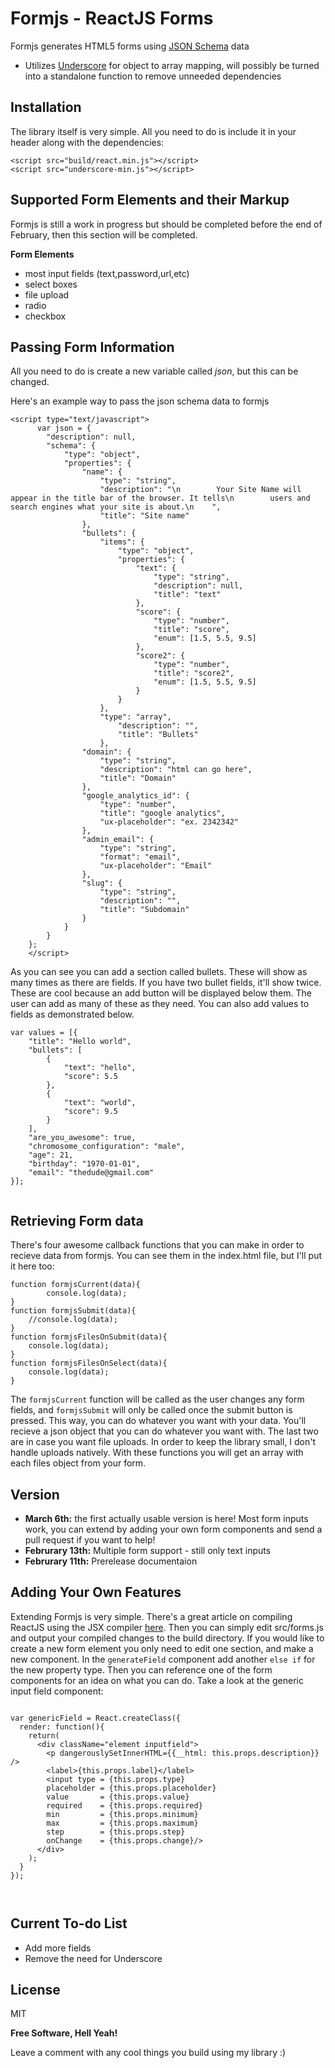 Formjs - ReactJS Forms
=========

Formjs generates HTML5 forms using [JSON Schema] data

  - Utilizes [Underscore] for object to array mapping, will possibly be turned into a standalone function to remove unneeded dependencies

Installation
--------------
The library itself is very simple. All you need to do is include it in your header along with the dependencies:
```
<script src="build/react.min.js"></script>
<script src="underscore-min.js"></script>
```

Supported Form Elements and their Markup
--
Formjs is still a work in progress but should be completed before the end of February, then this section will be completed.

**Form Elements**

- most input fields (text,password,url,etc)
- select boxes
- file upload
- radio
- checkbox

Passing Form Information
--

All you need to do is create a new variable called *json*, but this can be changed.

Here's an example way to pass the json schema data to formjs
```
<script type="text/javascript">
      var json = {
        "description": null, 
        "schema": {
            "type": "object", 
            "properties": {
                "name": {
                    "type": "string", 
                    "description": "\n        Your Site Name will appear in the title bar of the browser. It tells\n        users and search engines what your site is about.\n    ", 
                    "title": "Site name"
                },  
                "bullets": {
                    "items": {
                        "type": "object", 
                        "properties": {
                            "text": {
                                "type": "string", 
                                "description": null, 
                                "title": "text"
                            },
                            "score": {
                                "type": "number",
                                "title": "score",
                                "enum": [1.5, 5.5, 9.5]
                            },
                            "score2": {
                                "type": "number",
                                "title": "score2",
                                "enum": [1.5, 5.5, 9.5]
                            }
                        }
                    },
                    "type": "array", 
                        "description": "", 
                        "title": "Bullets"
                    }, 
                "domain": {
                    "type": "string", 
                    "description": "html can go here", 
                    "title": "Domain"
                }, 
                "google_analytics_id": {
                    "type": "number", 
                    "title": "google analytics",
                    "ux-placeholder": "ex. 2342342"
                }, 
                "admin_email": {
                    "type": "string",
                    "format": "email",
                    "ux-placeholder": "Email"
                },
                "slug": {
                    "type": "string", 
                    "description": "", 
                    "title": "Subdomain"
                }
            }
        }
    };
    </script>

```
As you can see you can add a section called bullets. These will show as many times as there are fields. 
If you have two bullet fields, it'll show twice. These are cool because an add button will be displayed below them. 
The user can add as many of these as they need.
You can also add values to fields as demonstrated below.

```
var values = [{
    "title": "Hello world",
    "bullets": [
        {
            "text": "hello",
            "score": 5.5
        },
        {
            "text": "world",
            "score": 9.5
        }
    ],
    "are_you_awesome": true,
    "chromosome_configuration": "male",
    "age": 21,
    "birthday": "1970-01-01",
    "email": "thedude@gmail.com"
}];


```
Retrieving Form data
--
There's four awesome callback functions that you can make in order to recieve data from formjs. You can see them in the index.html file, but I'll put it here too:

```
function formjsCurrent(data){
        console.log(data);
}
function formjsSubmit(data){
    //console.log(data);
}
function formjsFilesOnSubmit(data){
    console.log(data);
}
function formjsFilesOnSelect(data){
    console.log(data);
}

```
The `formjsCurrent` function will be called as the user changes any form fields, and `formjsSubmit` will only be called once the submit button is pressed. This way, you can do whatever you want with your data. You'll recieve a json object that you can do whatever you want with. The last two are in case you want file uploads. In order to keep the library small, I don't handle uploads natively. With these functions you will get an array with each files object from your form.

Version
----
- **March 6th:** the first actually usable version is here! Most form inputs work, you can extend by adding your own form components and send a pull request if you want to help!
- **Februrary 13th:** Multiple form support - still only text inputs
- **Februrary 11th:** Prerelease documentaion


Adding Your Own Features
--------------

Extending Formjs is very simple. There's a great article on compiling ReactJS using the JSX compiler [here](http://facebook.github.io/react/docs/getting-started.html#offline-transform). Then you can simply edit src/forms.js and output your compiled changes to the build directory. If you would like to create a new form element you only need to edit one section, and make a new component. In the `generateField` component add another `else if` for the new property type. Then you can reference one of the form components for an idea on what you can do. Take a look at the generic input field component:

```

var genericField = React.createClass({
  render: function(){
    return(
      <div className="element inputfield">
        <p dangerouslySetInnerHTML={{__html: this.props.description}} />
        <label>{this.props.label}</label>
        <input type = {this.props.type}
        placeholder = {this.props.placeholder}
        value       = {this.props.value}
        required    = {this.props.required}
        min         = {this.props.minimum}
        max         = {this.props.maximum}
        step        = {this.props.step}
        onChange    = {this.props.change}/>
      </div>
    );
  }
});



```

Current To-do List
---
   - Add more fields
   - Remove the need for Underscore


License
----

MIT

**Free Software, Hell Yeah!**

Leave a comment with any cool things you build using my library :)

[underscore]:http://underscorejs.org/
[JSON Schema]:http://json-schema.org/